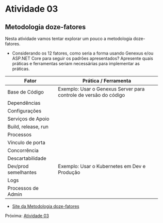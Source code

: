 # Atividade 03

## Metodologia doze-fatores

Nesta atividade vamos tentar explorar um pouco a metodologia doze-fatores. 

- Considerando os 12 fatores, como seria a forma usando Genexus e/ou ASP.NET Core para seguir os padrões apresentados?
Apresente quais práticas e ferramentas seriam necessárias para implementar as práticas. 
  
| Fator                | Prática / Ferramenta                                             |
| -------------------- | ---------------------------------------------------------------- |
| Base de Código       | Exemplo: Usar o Genexus Server para controle de versão do código |
| Dependências         |                                                                  |
| Configurações        |                                                                  |
| Serviços de Apoio    |                                                                  |
| Build, release, run  |                                                                  |
| Processos            |                                                                  |
| Vínculo de porta     |                                                                  |
| Concorrência         |                                                                  |
| Descartabilidade     |                                                                  |
| Dev/prod semelhantes | Exemplo: Usar o Kubernetes em Dev e Produção                     |
| Logs                 |                                                                  |
| Processos de Admin   |                                                                  |


- [Site da Metodologia doze-fatores](https://12factor.net/pt_br/)

Próxima: [Atividade 03](03-atividade.md)